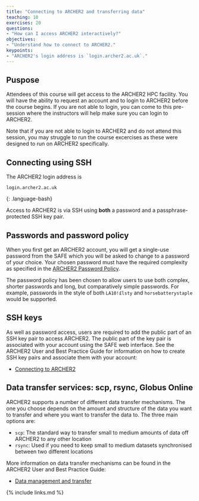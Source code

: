 ```yaml
---
title: "Connecting to ARCHER2 and transferring data"
teaching: 10
exercises: 20
questions:
- "How can I access ARCHER2 interactively?"
objectives:
- "Understand how to connect to ARCHER2."
keypoints:
- "ARCHER2's login address is `login.archer2.ac.uk`."
---
```


## Puspose

Attendees of this course will get access to the ARCHER2 HPC facility. You will
have the ability to request an account and to login to ARCHER2 before the
course begins. If you are not able to login, you can come to this pre-session
where the instructors will help make sure you can login to ARCHER2.

Note that if you are not able to login to ARCHER2 and do not attend this 
session, you may struggle to run the course excercises as these were designed 
to run on ARCHER2 specifically.

## Connecting using SSH

The ARCHER2 login address is

```
login.archer2.ac.uk
```
{: .language-bash}

Access to ARCHER2 is via SSH using **both** a password and a passphrase-protected SSH key pair.

## Passwords and password policy

When you first get an ARCHER2 account, you will get a single-use password from the 
SAFE which you will be asked to change to a password of your choice. Your chosen 
password must have the required complexity as specified in the
[ARCHER2 Password Policy](https://www.archer2.ac.uk/about/policies/passwords_usernames.html).

The password policy has been chosen to allow users to use both complex, shorter passwords and
long, but comparatively simple passwords. For example, passwords in the style of both
`LA10!£lsty` and `horsebatterystaple` would be supported.

## SSH keys

As well as password access, users are required to add the public part of an SSH key pair to access ARCHER2.
The public part of the key pair is associated with your account using the SAFE web interface.
See the ARCHER2 User and Best Practice Guide for information on how to create SSH key pairs
and associate them with your account:

* [Connecting to ARCHER2](https://docs.archer2.ac.uk/user-guide/connecting/)

## Data transfer services: scp, rsync, Globus Online

ARCHER2 supports a number of different data transfer mechanisms. The one you choose depends
on the amount and structure of the data you want to transfer and where you want to transfer
the data to. The three main options are:

* `scp`: The standard way to transfer small to medium amounts of data off ARCHER2 to any other location
* `rsync`: Used if you need to keep small to medium datasets synchronised between two different locations

More information on data transfer mechanisms can be found in the ARCHER2 User and Best Practice Guide:

* [Data management and transfer](https://docs.archer2.ac.uk/user-guide/data/)

{% include links.md %}

